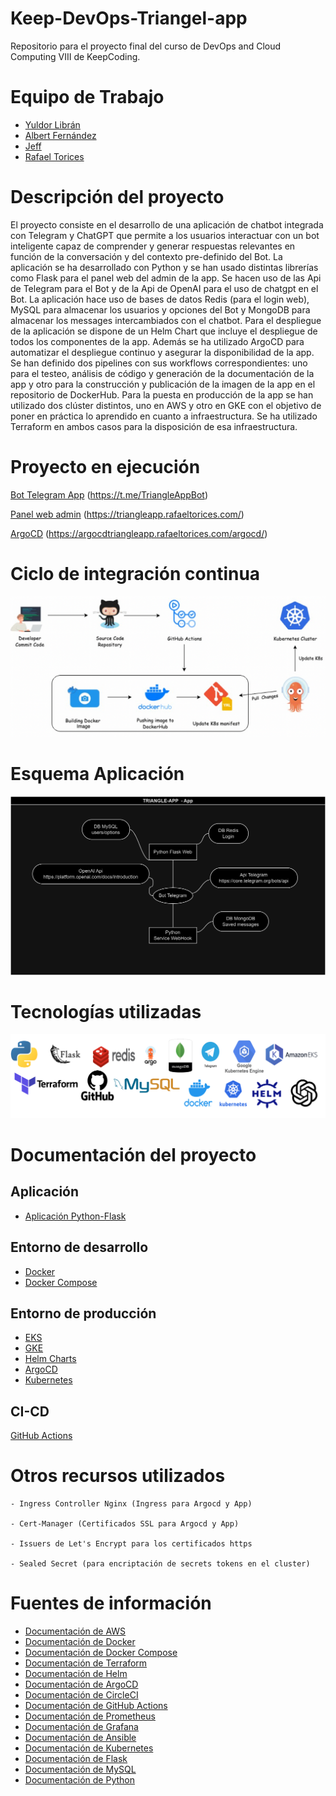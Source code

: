 # Keep-DevOps-Triangel-app

Repositorio para el proyecto final del curso de DevOps and Cloud Computing VIII de KeepCoding.

# Equipo de Trabajo

- [Yuldor Librán](https://github.com/YuldiKeepCoding)
- [Albert Fernández](https://github.com/albertferal)
- [Jeff](https://github.com/jeffersonnc)
- [Rafael Torices](https://github.com/RafaTorices)

# Descripción del proyecto

El proyecto consiste en el desarrollo de una aplicación de chatbot integrada con Telegram y ChatGPT que permite a los usuarios interactuar con un bot inteligente capaz de comprender y generar respuestas relevantes en función de la conversación y del contexto pre-definido del Bot.
La aplicación se ha desarrollado con Python y se han usado distintas librerías como Flask para el panel web del admin de la app. Se hacen uso de las Api de Telegram para el Bot y de la Api de OpenAI para el uso de chatgpt en el Bot.
La aplicación hace uso de bases de datos Redis (para el login web), MySQL para almacenar los usuarios y opciones del Bot y MongoDB para almacenar los messages intercambiados con el chatbot.
Para el despliegue de la aplicación se dispone de un Helm Chart que incluye el despliegue de todos los componentes de la app. Además se ha utilizado ArgoCD para automatizar el despliegue continuo y asegurar la disponibilidad de la app. Se han definido dos pipelines con sus workflows correspondientes: uno para el testeo, análisis de código y generación de la documentación de la app y otro para la construcción y publicación de la imagen de la app en el repositorio de DockerHub. Para la puesta en producción de la app se han utilizado dos clúster distintos, uno en AWS y otro en GKE con el objetivo de poner en práctica lo aprendido en cuanto a infraestructura. Se ha utilizado Terraform en ambos casos para la disposición de esa infraestructura.

# Proyecto en ejecución

[Bot Telegram App](https://t.me/TriangleAppBot) (https://t.me/TriangleAppBot)

[Panel web admin](https://triangleapp.rafaeltorices.com/) (https://triangleapp.rafaeltorices.com/)

[ArgoCD](https://argocdtriangleapp.rafaeltorices.com/argocd/) (https://argocdtriangleapp.rafaeltorices.com/argocd/)


# Ciclo de integración continua

![alt text](/doc_images/devops.png)

# Esquema Aplicación

![Alt text](/doc_images/triangle-app-app.png)


# Tecnologías utilizadas

![alt text](/doc_images/keep-project.png)

# Documentación del proyecto

## Aplicación

- [Aplicación Python-Flask](app/Readme.md)

## Entorno de desarrollo

- [Docker](#)
- [Docker Compose](#)

## Entorno de producción

- [EKS](/)
- [GKE](/cluster/Readme.md)
- [Helm Charts](/helm/Readme.md)
- [ArgoCD](/argocd/Readme.md)
- [Kubernetes](/k8s/Readme.md)

## CI-CD

[GitHub Actions](.github/workflows/README.md)

# Otros recursos utilizados

    - Ingress Controller Nginx (Ingress para Argocd y App)

    - Cert-Manager (Certificados SSL para Argocd y App)

    - Issuers de Let's Encrypt para los certificados https
    
    - Sealed Secret (para encriptación de secrets tokens en el cluster)

# Fuentes de información

- [Documentación de AWS](https://docs.aws.amazon.com/es_es/)
- [Documentación de Docker](https://docs.docker.com/)
- [Documentación de Docker Compose](https://docs.docker.com/compose/)
- [Documentación de Terraform](https://www.terraform.io/docs/index.html)
- [Documentación de Helm](https://helm.sh/docs/)
- [Documentación de ArgoCD](https://argo-cd.readthedocs.io/en/stable/)
- [Documentación de CircleCI](https://circleci.com/docs/)
- [Documentación de GitHub Actions](https://docs.github.com/es/actions)
- [Documentación de Prometheus](https://prometheus.io/docs/introduction/overview/)
- [Documentación de Grafana](https://grafana.com/docs/grafana/latest/)
- [Documentación de Ansible](https://docs.ansible.com/ansible/latest/index.html)
- [Documentación de Kubernetes](https://kubernetes.io/docs/home/)
- [Documentación de Flask](https://flask.palletsprojects.com/en/1.1.x/)
- [Documentación de MySQL](https://dev.mysql.com/doc/)
- [Documentación de Python](https://docs.python.org/3/)


